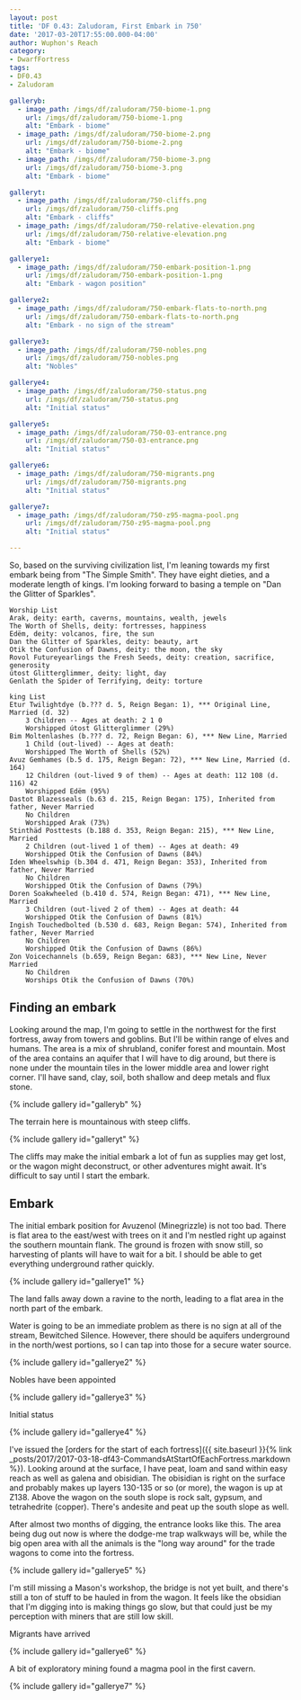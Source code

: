 ```yaml
---
layout: post
title: 'DF 0.43: Zaludoram, First Embark in 750'
date: '2017-03-20T17:55:00.000-04:00'
author: Wuphon's Reach
category:
- DwarfFortress
tags:
- DF0.43
- Zaludoram

galleryb:
  - image_path: /imgs/df/zaludoram/750-biome-1.png
    url: /imgs/df/zaludoram/750-biome-1.png
    alt: "Embark - biome"
  - image_path: /imgs/df/zaludoram/750-biome-2.png
    url: /imgs/df/zaludoram/750-biome-2.png
    alt: "Embark - biome"
  - image_path: /imgs/df/zaludoram/750-biome-3.png
    url: /imgs/df/zaludoram/750-biome-3.png
    alt: "Embark - biome"

galleryt:
  - image_path: /imgs/df/zaludoram/750-cliffs.png
    url: /imgs/df/zaludoram/750-cliffs.png
    alt: "Embark - cliffs"
  - image_path: /imgs/df/zaludoram/750-relative-elevation.png
    url: /imgs/df/zaludoram/750-relative-elevation.png
    alt: "Embark - biome"

gallerye1:
  - image_path: /imgs/df/zaludoram/750-embark-position-1.png
    url: /imgs/df/zaludoram/750-embark-position-1.png
    alt: "Embark - wagon position"

gallerye2:
  - image_path: /imgs/df/zaludoram/750-embark-flats-to-north.png
    url: /imgs/df/zaludoram/750-embark-flats-to-north.png
    alt: "Embark - no sign of the stream"

gallerye3:
  - image_path: /imgs/df/zaludoram/750-nobles.png
    url: /imgs/df/zaludoram/750-nobles.png
    alt: "Nobles"

gallerye4:
  - image_path: /imgs/df/zaludoram/750-status.png
    url: /imgs/df/zaludoram/750-status.png
    alt: "Initial status"

gallerye5:
  - image_path: /imgs/df/zaludoram/750-03-entrance.png
    url: /imgs/df/zaludoram/750-03-entrance.png
    alt: "Initial status"

gallerye6:
  - image_path: /imgs/df/zaludoram/750-migrants.png
    url: /imgs/df/zaludoram/750-migrants.png
    alt: "Initial status"

gallerye7:
  - image_path: /imgs/df/zaludoram/750-z95-magma-pool.png
    url: /imgs/df/zaludoram/750-z95-magma-pool.png
    alt: "Initial status"

---
```


So, based on the surviving civilization list, I'm leaning towards my first embark being from "The Simple Smith".  They have eight dieties, and a moderate length of kings.  I'm looking forward to basing a temple on "Dan the Glitter of Sparkles".

```
Worship List
Arak, deity: earth, caverns, mountains, wealth, jewels
The Worth of Shells, deity: fortresses, happiness
Edëm, deity: volcanos, fire, the sun
Dan the Glitter of Sparkles, deity: beauty, art
Otik the Confusion of Dawns, deity: the moon, the sky
Rovol Futureyearlings the Fresh Seeds, deity: creation, sacrifice, generosity
útost Glitterglimmer, deity: light, day
Genlath the Spider of Terrifying, deity: torture

king List
Etur Twilightdye (b.??? d. 5, Reign Began: 1), *** Original Line, Married (d. 32)
    3 Children -- Ages at death: 2 1 0
    Worshipped útost Glitterglimmer (29%)
Bim Moltenlashes (b.??? d. 72, Reign Began: 6), *** New Line, Married
    1 Child (out-lived) -- Ages at death:
    Worshipped The Worth of Shells (52%)
Avuz Gemhames (b.5 d. 175, Reign Began: 72), *** New Line, Married (d. 164)
    12 Children (out-lived 9 of them) -- Ages at death: 112 108 (d. 116) 42
    Worshipped Edëm (95%)
Dastot Blazesseals (b.63 d. 215, Reign Began: 175), Inherited from father, Never Married
    No Children
    Worshipped Arak (73%)
Stinthäd Posttests (b.188 d. 353, Reign Began: 215), *** New Line, Married
    2 Children (out-lived 1 of them) -- Ages at death: 49
    Worshipped Otik the Confusion of Dawns (84%)
Iden Wheelswhip (b.304 d. 471, Reign Began: 353), Inherited from father, Never Married
    No Children
    Worshipped Otik the Confusion of Dawns (79%)
Doren Soakwheeled (b.410 d. 574, Reign Began: 471), *** New Line, Married
    3 Children (out-lived 2 of them) -- Ages at death: 44
    Worshipped Otik the Confusion of Dawns (81%)
Ingish Touchedbolted (b.530 d. 683, Reign Began: 574), Inherited from father, Never Married
    No Children
    Worshipped Otik the Confusion of Dawns (86%)
Zon Voicechannels (b.659, Reign Began: 683), *** New Line, Never Married
    No Children
    Worships Otik the Confusion of Dawns (70%)
```

## Finding an embark

Looking around the map, I'm going to settle in the northwest for the first fortress, away from towers and goblins.  But I'll be within range of elves and humans.  The area is a mix of shrubland, conifer forest and mountain.  Most of the area contains an aquifer that I will have to dig around, but there is none under the mountain tiles in the lower middle area and lower right corner.  I'll have sand, clay, soil, both shallow and deep metals and flux stone.

{% include gallery id="galleryb" %}

The terrain here is mountainous with steep cliffs.

{% include gallery id="galleryt" %}

The cliffs may make the initial embark a lot of fun as supplies may get lost, or the wagon might deconstruct, or other adventures might await.  It's difficult to say until I start the embark.

## Embark

The initial embark position for Avuzenol (Minegrizzle) is not too bad.  There is flat area to the east/west with trees on it and I'm nestled right up against the southern mountain flank.  The ground is frozen with snow still, so harvesting of plants will have to wait for a bit.  I should be able to get everything underground rather quickly.

{% include gallery id="gallerye1" %}

The land falls away down a ravine to the north, leading to a flat area in the north part of the embark.

Water is going to be an immediate problem as there is no sign at all of the stream, Bewitched Silence.  However, there should be aquifers underground in the north/west portions, so I can tap into those for a secure water source.

{% include gallery id="gallerye2" %}

Nobles have been appointed

{% include gallery id="gallerye3" %}

Initial status

{% include gallery id="gallerye4" %}

I've issued the [orders for the start of each fortress]({{ site.baseurl }}{% link _posts/2017/2017-03-18-df43-CommandsAtStartOfEachFortress.markdown %}).  Looking around at the surface, I have peat, loam and sand within easy reach as well as galena and obisidian.  The obisidian is right on the surface and probably makes up layers 130-135 or so (or more), the wagon is up at Z138.  Above the wagon on the south slope is rock salt, gypsum, and tetrahedrite (copper).  There's andesite and peat up the south slope as well.

After almost two months of digging, the entrance looks like this.  The area being dug out now is where the dodge-me trap walkways will be, while the big open area with all the animals is the "long way around" for the trade wagons to come into the fortress.

{% include gallery id="gallerye5" %}

I'm still missing a Mason's workshop, the bridge is not yet built, and there's still a ton of stuff to be hauled in from the wagon.  It feels like the obsidian that I'm digging into is making things go slow, but that could just be my perception with miners that are still low skill.

Migrants have arrived

{% include gallery id="gallerye6" %}

A bit of exploratory mining found a magma pool in the first cavern.

{% include gallery id="gallerye7" %}
